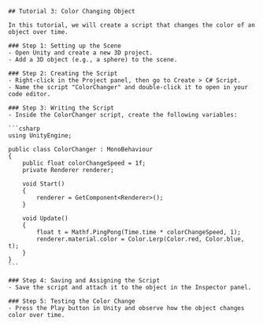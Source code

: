 
    ## Tutorial 3: Color Changing Object

    In this tutorial, we will create a script that changes the color of an object over time.

    ### Step 1: Setting up the Scene
    - Open Unity and create a new 3D project.
    - Add a 3D object (e.g., a sphere) to the scene.

    ### Step 2: Creating the Script
    - Right-click in the Project panel, then go to Create > C# Script.
    - Name the script "ColorChanger" and double-click it to open in your code editor.

    ### Step 3: Writing the Script
    - Inside the ColorChanger script, create the following variables:

    ```csharp
    using UnityEngine;

    public class ColorChanger : MonoBehaviour
    {
        public float colorChangeSpeed = 1f;
        private Renderer renderer;

        void Start()
        {
            renderer = GetComponent<Renderer>();
        }

        void Update()
        {
            float t = Mathf.PingPong(Time.time * colorChangeSpeed, 1);
            renderer.material.color = Color.Lerp(Color.red, Color.blue, t);
        }
    }
    ```

    ### Step 4: Saving and Assigning the Script
    - Save the script and attach it to the object in the Inspector panel.

    ### Step 5: Testing the Color Change
    - Press the Play button in Unity and observe how the object changes color over time.
    
